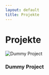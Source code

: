 ```yaml
---
layout: default
title: Projekte
---
```


# Projekte


<div class="project-carousel">
    <div class="project-item" onclick="window.location.href='/projects/dummy-project'">
        <img src="https://via.placeholder.com/150" alt="Dummy Project">
        <h3>Dummy Project</h3>
    </div>
</div>
